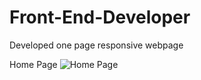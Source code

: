 # Front-End-Developer
Developed one page responsive webpage

Home Page
![Home Page](https://user-images.githubusercontent.com/78635765/122635156-e6105500-d0ff-11eb-9036-5756f9407778.png)
